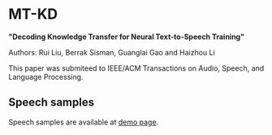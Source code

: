 # MT-KD

__"Decoding Knowledge Transfer for Neural Text-to-Speech Training"__

Authors: Rui Liu, Berrak Sisman, Guanglai Gao and Haizhou Li

This paper was submiteed to IEEE/ACM Transactions on Audio, Speech, and Language Processing.

## Speech samples


Speech samples are available at [demo page](https://ttslr.github.io/MT-KD/).




 